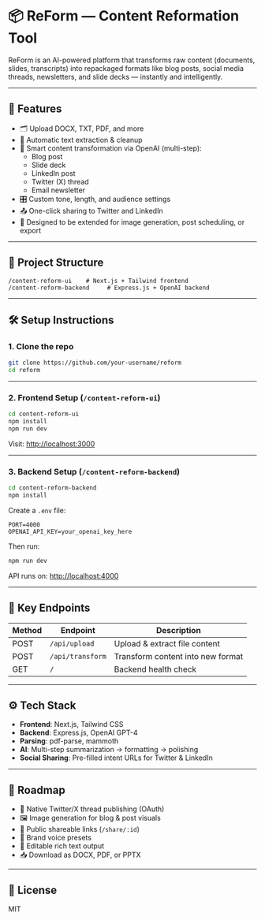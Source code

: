 # 📦 ReForm — Content Reformation Tool

ReForm is an AI-powered platform that transforms raw content (documents, slides, transcripts) into repackaged formats like blog posts, social media threads, newsletters, and slide decks — instantly and intelligently.

---

## 🚀 Features

- 🗂 Upload DOCX, TXT, PDF, and more
- 🧹 Automatic text extraction & cleanup
- 🧠 Smart content transformation via OpenAI (multi-step):
  - Blog post
  - Slide deck
  - LinkedIn post
  - Twitter (X) thread
  - Email newsletter
- 🎛 Custom tone, length, and audience settings
- 📤 One-click sharing to Twitter and LinkedIn
- 💾 Designed to be extended for image generation, post scheduling, or export

---

## 🧱 Project Structure

```
/content-reform-ui    # Next.js + Tailwind frontend
/content-reform-backend     # Express.js + OpenAI backend
```

---

## 🛠 Setup Instructions

### 1. Clone the repo

```bash
git clone https://github.com/your-username/reform
cd reform
```

---

### 2. Frontend Setup (`/content-reform-ui`)

```bash
cd content-reform-ui
npm install
npm run dev
```

Visit: [http://localhost:3000](http://localhost:3000)

---

### 3. Backend Setup (`/content-reform-backend`)

```bash
cd content-reform-backend
npm install
```

Create a `.env` file:

```env
PORT=4000
OPENAI_API_KEY=your_openai_key_here
```

Then run:

```bash
npm run dev
```

API runs on: [http://localhost:4000](http://localhost:4000)

---

## 🔌 Key Endpoints

| Method | Endpoint            | Description                         |
|--------|---------------------|-------------------------------------|
| POST   | `/api/upload`       | Upload & extract file content       |
| POST   | `/api/transform`    | Transform content into new format   |
| GET    | `/`                 | Backend health check                |

---

## ⚙️ Tech Stack

- **Frontend**: Next.js, Tailwind CSS
- **Backend**: Express.js, OpenAI GPT-4
- **Parsing**: pdf-parse, mammoth
- **AI**: Multi-step summarization → formatting → polishing
- **Social Sharing**: Pre-filled intent URLs for Twitter & LinkedIn

---

## 📌 Roadmap

- 🧵 Native Twitter/X thread publishing (OAuth)
- 🖼 Image generation for blog & post visuals
- 🔗 Public shareable links (`/share/:id`)
- 💬 Brand voice presets
- 📝 Editable rich text output
- 📥 Download as DOCX, PDF, or PPTX

---

## 📄 License

MIT